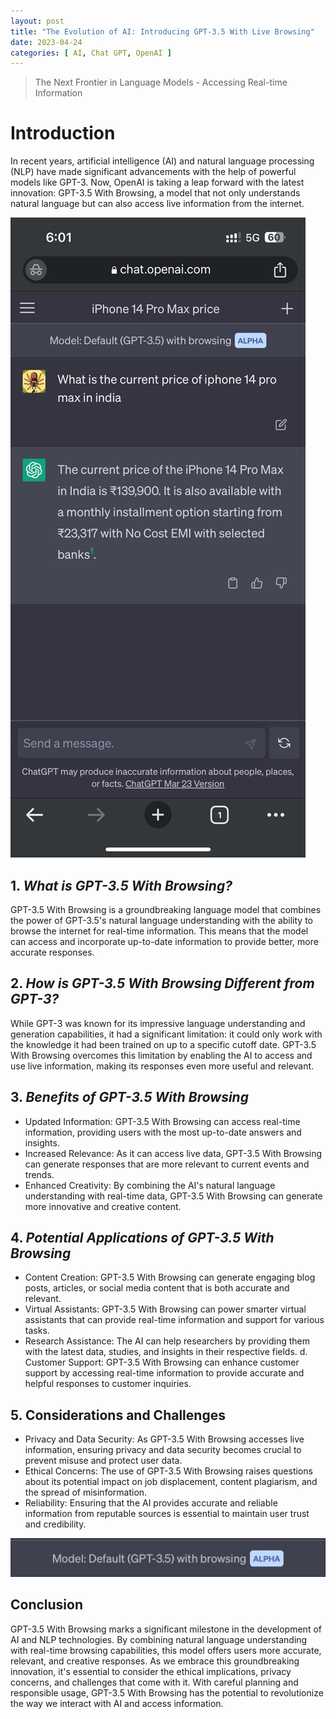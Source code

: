 ```yaml
---
layout: post
title: "The Evolution of AI: Introducing GPT-3.5 With Live Browsing"
date: 2023-04-24
categories: [ AI, Chat GPT, OpenAI ]
--- 
```

> The Next Frontier in Language Models - Accessing Real-time Information

# Introduction

In recent years, artificial intelligence (AI) and natural language processing (NLP) have made significant advancements with the help of powerful models like GPT-3. Now, OpenAI is taking a leap forward with the latest innovation: GPT-3.5 With Browsing, a model that not only understands natural language but can also access live information from the internet.

![GPT-3.5-with-Browsing-Screenshot](https://github.com/bhaskarvilles/loveit-hugo/blob/master/images/GPTSCREENSHOT.jpg)

## 1. _What is GPT-3.5 With Browsing?_

GPT-3.5 With Browsing is a groundbreaking language model that combines the power of GPT-3.5's natural language understanding with the ability to browse the internet for real-time information. This means that the model can access and incorporate up-to-date information to provide better, more accurate responses.

## 2. _How is GPT-3.5 With Browsing Different from GPT-3?_

While GPT-3 was known for its impressive language understanding and generation capabilities, it had a significant limitation: it could only work with the knowledge it had been trained on up to a specific cutoff date. GPT-3.5 With Browsing overcomes this limitation by enabling the AI to access and use live information, making its responses even more useful and relevant.

## 3. _Benefits of GPT-3.5 With Browsing_

- Updated Information: GPT-3.5 With Browsing can access real-time information, providing users with the most up-to-date answers and insights.
-  Increased Relevance: As it can access live data, GPT-3.5 With Browsing can generate responses that are more relevant to current events and trends.
-  Enhanced Creativity: By combining the AI's natural language understanding with real-time data, GPT-3.5 With Browsing can generate more innovative and creative content.

## 4. _Potential Applications of GPT-3.5 With Browsing_
-  Content Creation: GPT-3.5 With Browsing can generate engaging blog posts, articles, or social media content that is both accurate and relevant.
-  Virtual Assistants: GPT-3.5 With Browsing can power smarter virtual assistants that can provide real-time information and support for various tasks.
-  Research Assistance: The AI can help researchers by providing them with the latest data, studies, and insights in their respective fields.
d. Customer Support: GPT-3.5 With Browsing can enhance customer support by accessing real-time information to provide accurate and helpful responses to customer inquiries.

## 5. Considerations and Challenges
-  Privacy and Data Security: As GPT-3.5 With Browsing accesses live information, ensuring privacy and data security becomes crucial to prevent misuse and protect user data.
-  Ethical Concerns: The use of GPT-3.5 With Browsing raises questions about its potential impact on job displacement, content plagiarism, and the spread of misinformation.
-  Reliability: Ensuring that the AI provides accurate and reliable information from reputable sources is essential to maintain user trust and credibility.

![GPT-ALPHA](https://github.com/bhaskarvilles/loveit-hugo/blob/master/images/GPTALPHA.jpg)

## Conclusion

GPT-3.5 With Browsing marks a significant milestone in the development of AI and NLP technologies. By combining natural language understanding with real-time browsing capabilities, this model offers users more accurate, relevant, and creative responses. As we embrace this groundbreaking innovation, it's essential to consider the ethical implications, privacy concerns, and challenges that come with it. With careful planning and responsible usage, GPT-3.5 With Browsing has the potential to revolutionize the way we interact with AI and access information.